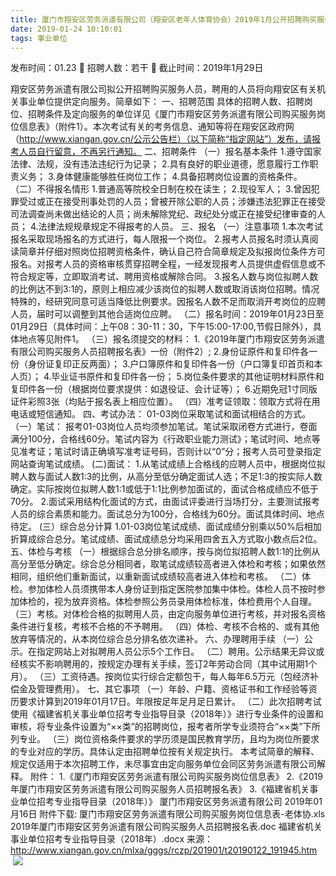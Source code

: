 ```yaml
---
title: 厦门市翔安区劳务派遣有限公司（翔安区老年人体育协会）2019年1月公开招聘购买服务人员简章
date: 2019-01-24 10:10:01
tags: 事业单位
---
```

发布时间：01.23   🌟   招聘人数：若干   🌈   截止时间：2019年1月29日
<!-- more -->

翔安区劳务派遣有限公司拟公开招聘购买服务人员，聘用的人员将向翔安区有关机关事业单位提供定向服务。简章如下：
一、招聘范围
具体的招聘人数、招聘岗位、招聘条件及定向服务的单位详见《厦门市翔安区劳务派遣有限公司购买服务岗位信息表》（附件1）。本次考试有关的考务信息、通知等将在翔安区政府网（http://www.xiangan.gov.cn/公示公告栏）（以下简称“指定网站”）发布，请报考人员自行留意，不再另行通知。
二、招聘条件
（一）报名基本条件
1.遵守国家法律、法规，没有违法违纪行为记录；
2.具有良好的职业道德，愿意履行工作职责义务；
3.身体健康能够胜任岗位工作；
4.具备招聘岗位设置的资格条件。
（二）不得报名情形
1.普通高等院校全日制在校在读生；
2.现役军人；
3.曾因犯罪受过或正在接受刑事处罚的人员；曾被开除公职的人员；涉嫌违法犯罪正在接受司法调查尚未做出结论的人员；尚未解除党纪、政纪处分或正在接受纪律审查的人员；
4.法律法规规章规定不得报考的人员。
三、报名
（一）注意事项
1.本次考试报名采取现场报名的方式进行，每人限报一个岗位。
2.报考人员报名时须认真阅读简章并仔细对照岗位招聘资格条件，确认自己符合简章规定及拟报岗位条件方可报名。对报考人员的资格审核贯穿招聘全程，一经发现报考人员提供虚假信息或不符合规定等，立即取消考试、聘用资格或解除合同。
3.报名人数与岗位拟聘人数的比例达不到3:1的，原则上相应减少该岗位的拟聘人数或取消该岗位招聘。情况特殊的，经研究同意可适当降低比例要求。因报名人数不足而取消开考岗位的应聘人员，届时可以调整到其他合适岗位应聘。
（二）报名时间：2019年01月23日至01月29日（具体时间：上午08：30-11：30，下午15:00-17:00,节假日除外），具体地点等见附件1。
（三）报名须提交的材料：
1.《2019年厦门市翔安区劳务派遣有限公司购买服务人员招聘报名表》一份（附件2）;
2.身份证原件和复印件各一份（身份证复印正反两面）；
3.户口簿原件和复印件各一份（户口簿复印首页和本人页）；
4.毕业证书原件和复印件各一份；
5.岗位条件要求的其他证明材料原件和复印件各一份（根据岗位要求提供：如退役证、会计证等）；
6.近期免冠1寸同版证件彩照3张（均贴于报名表上相应位置）。
（四）准考证领取：领取方式将在用电话或短信通知。
四、考试办法：
01-03岗位采取笔试和面试相结合的方式。
（一）笔试：
报考01-03岗位人员均须参加笔试。笔试采取闭卷方式进行，卷面满分100分，合格线60分。笔试内容为《行政职业能力测试》；笔试时间、地点等见准考证；笔试时请正确填写准考证号码，否则计以“0”分；报考人员可登录指定网站查询笔试成绩。
(二)面试：
1.从笔试成绩上合格线的应聘人员中，根据岗位拟聘人数与面试人数1:3的比例，从高分至低分确定面试人选；不足1:3的按实际人数确定。实际按岗位拟聘人数1:1或低于1:1比例参加面试的，面试合格成绩应不低于70分。
2.面试采用结构化面试的方式，由面试评委进行当场打分，主要测试报考人员的综合素质和能力。面试总分为100分，合格线为60分。面试具体时间、地点待定。
(三）综合总分计算
1.01-03岗位笔试成绩、面试成绩分别乘以50%后相加折算成综合总分。笔试成绩、面试成绩总分均采用四舍五入方式取小数点后2位。
五、体检与考核
（一）根据综合总分排名顺序，按与岗位拟招聘人数1:1的比例从高分至低分确定。综合总分相同者，取笔试成绩较高者进入体检和考核；如果依然相同，组织他们重新面试，以重新面试成绩较高者进入体检和考核。
（二）体检。参加体检人员须携带本人身份证到指定医院参加集中体检。体检人员不按时参加体检的，视为放弃资格。体检参照公务员录用体检标准，体检费用个人自理。
（三）考核。对体检合格的拟聘用人员，由定向服务单位进行考核，并对报名资格条件进行复核，考核不合格的不予聘用。
（四）体检、考核不合格的、或有其他放弃等情况的，从本岗位综合总分排名依次递补。
六、办理聘用手续
（一）公示。在指定网站上对拟聘用人员公示5个工作日。
（二）聘用。公示结果无异议或经核实不影响聘用的，按规定办理有关手续，签订2年劳动合同（其中试用期1个月）。
（三）工资待遇。按岗位实行综合定额包干，每人每年6.5万元（包经济补偿金及管理费用）。
七、其它事项
（一）年龄、户籍、资格证书和工作经验等资历要求计算到2019年01月17日。年限按足年足月足日累计。
（二）此次招聘考试使用《福建省机关事业单位招考专业指导目录（2018年）》进行专业条件的设置和审核，将专业条件设置为“××类”的招聘岗位，报考者所学专业须符合“××类”下所列专业。
（三）岗位资格条件要求的学历须是国民教育学历，且均为岗位所要求的专业对应的学历。具体认定由招聘单位按有关规定执行。
本考试简章的解释、规定仅适用于本次招聘工作，未尽事宜由定向服务单位会同区劳务派遣有限公司解释。
附件：
1.《厦门市翔安区劳务派遣有限公司购买服务岗位信息表》
2.《2019年厦门市翔安区劳务派遣有限公司购买服务人员招聘报名表》
3.《福建省机关事业单位招考专业指导目录（2018年）》
厦门市翔安区劳务派遣有限公司
2019年01月16日
附件下载:
厦门市翔安区劳务派遣有限公司购买服务岗位信息表-老体协.xls
2019年厦门市翔安区劳务派遣有限公司购买服务人员招聘报名表.doc
福建省机关事业单位招考专业指导目录（2018年）.docx
来源：
http://www.xiangan.gov.cn/mlxa/gggs/rczp/201901/t20190122_191945.htm
 
 ![](https://cdn.weiweiblog.cn/20181015134814.png)